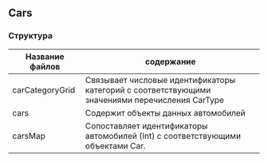 ## Cars

### Структура
| Название файлов | содержание |
|--------|--------|
| carCategoryGrid | Cвязывает числовые идентификаторы категорий с соответствующими значениями перечисления CarType |
| cars   | Содержит объекты данных автомобилей |
| carsMap | Сопоставляет идентификаторы автомобилей (Int) с соответствующими объектами Car. |

